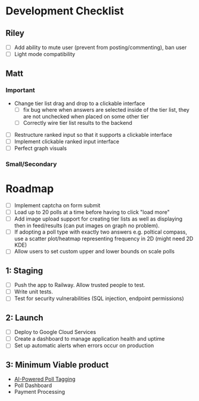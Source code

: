 # Development Checklist

## Riley

- [ ] Add ability to mute user (prevent from posting/commenting), ban user
- [ ] Light mode compatibility

## Matt

### Important

- Change tier list drag and drop to a clickable interface
  - [ ] fix bug where when answers are selected inside of the tier list, 
        they are not unchecked when placed on some other tier
  - [ ] Correctly wire tier list results to the backend
- [ ] Restructure ranked input so that it supports a clickable interface
- [ ] Implement clickable ranked input interface
- [ ] Perfect graph visuals

### Small/Secondary
    

# Roadmap

- [ ] Implement captcha on form submit
- [ ] Load up to 20 polls at a time before having to click "load more"
- [ ] Add image upload support for creating tier lists as well as displaying then in feed/results (can put images on graph no problem).
- [ ] If adopting a poll type with exactly two answers e.g. poltical compass, use a scatter plot/heatmap representing frequency in 2D (might need 2D KDE)
- [ ] Allow users to set custom upper and lower bounds on scale polls

## 1: Staging

- [ ] Push the app to Railway. Allow trusted people to test.
- [ ] Write unit tests.
- [ ] Test for security vulnerabilities (SQL injection, endpoint permissions)

## 2: Launch

- [ ] Deploy to Google Cloud Services
- [ ] Create a dashboard to manage application health and uptime
- [ ] Set up automatic alerts when errors occur on production

## 3: Minimum Viable product

- [AI-Powered Poll Tagging](https://docs.google.com/document/d/1knJN9BY2EJ27TZhUlEIYxNZZmU6g-eYaLxmL75ShN_U/edit?usp=drive_link)
- Poll Dashboard
- Payment Processing
